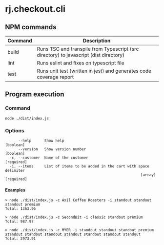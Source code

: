 # rj.checkout.cli

## NPM commands

| Command | Description                                                                           |
| ------- | ------------------------------------------------------------------------------------- |
| build   | Runs TSC and transpile from Typescript (src directory) to javascript (dist directory) |
| lint    | Runs eslint and fixes on typescript file                                              |
| test    | Runs unit test (written in jest) and generates code coverage report                   |

## Program execution

### Command

```
node ./dist/index.js
```

### Options

```
      --help      Show help                                            [boolean]
      --version   Show version number                                  [boolean]
  -c, --customer  Name of the customer                                [required]
  -i, --items     List of items to be added in the cart with space delimiter
                                                              [array] [required]
```

#### Examples

```
> node ./dist/index.js -c Axil Coffee Roasters -i standout standout standout premium
Total: 1363.96
```

```
> node ./dist/index.js -c SecondBit -i classic standout premium
Total: 987.97
```

```
> node ./dist/index.js -c MYER -i standout standout standout premium standout standout standout standout standout standout standout
Total: 2973.91
```
